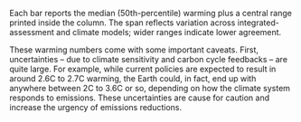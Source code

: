 Each bar reports the median (50th-percentile) warming plus a central range printed inside the column. The span reflects variation across integrated-assessment and climate models; wider ranges indicate lower agreement. 

These warming numbers come with some important caveats. First, uncertainties – due to climate sensitivity and carbon cycle feedbacks – are quite large. For example, while current policies are expected to result in around 2.6C to 2.7C warming, the Earth could, in fact, end up with anywhere between 2C to 3.6C or so, depending on how the climate system responds to emissions. These uncertainties are cause for caution and increase the urgency of emissions reductions.
